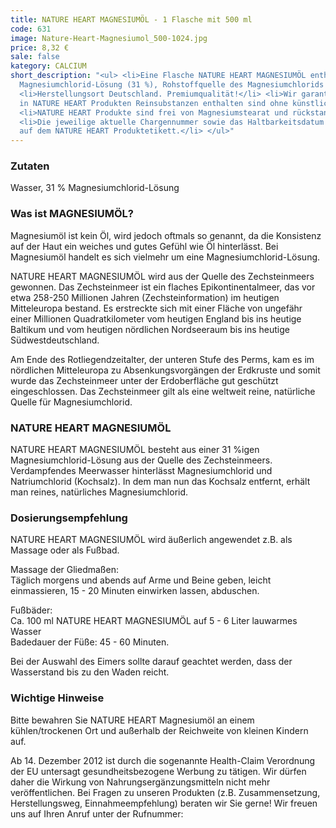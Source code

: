 ```yaml
---
title: NATURE HEART MAGNESIUMÖL - 1 Flasche mit 500 ml
code: 631
image: Nature-Heart-Magnesiumol_500-1024.jpg
price: 8,32 €
sale: false
kategory: CALCIUM
short_description: "<ul> <li>Eine Flasche NATURE HEART MAGNESIUMÖL enthält 500 ml
  Magnesiumchlorid-Lösung (31 %), Rohstoffquelle des Magnesiumchlorids aus dem Zechsteinmeer.</li>
  <li>Herstellungsort Deutschland. Premiumqualität!</li> <li>Wir garantieren, dass
  in NATURE HEART Produkten Reinsubstanzen enthalten sind ohne künstliche Zusatzstoffe.</li>
  <li>NATURE HEART Produkte sind frei von Magnesiumstearat und rückstandskontrolliert.</li>
  <li>Die jeweilige aktuelle Chargennummer sowie das Haltbarkeitsdatum finden Sie
  auf dem NATURE HEART Produktetikett.</li> </ul>"
---
```


<h3>Zutaten</h3>
<p>
  Wasser, 31 % Magnesiumchlorid-Lösung
</p>

<h3>Was ist MAGNESIUMÖL?</h3>
<p>
  Magnesiumöl ist kein Öl, wird jedoch oftmals so genannt, da die Konsistenz auf der Haut ein weiches und gutes Gefühl wie Öl hinterlässt. Bei Magnesiumöl handelt es sich vielmehr um eine Magnesiumchlorid-Lösung.
</p>
<p>
  NATURE HEART MAGNESIUMÖL wird aus der Quelle des Zechsteinmeers gewonnen. Das Zechsteinmeer ist ein flaches Epikontinentalmeer, das vor etwa 258-250 Millionen Jahren (Zechsteinformation) im heutigen Mitteleuropa bestand. Es erstreckte sich mit einer Fläche von ungefähr einer Millionen Quadratkilometer vom heutigen England bis ins heutige Baltikum und vom heutigen nördlichen Nordseeraum bis ins heutige Südwestdeutschland.
</p>
<p>
  Am Ende des Rotliegendzeitalter, der unteren Stufe des Perms, kam es im nördlichen Mitteleuropa zu Absenkungsvorgängen der Erdkruste  und somit wurde das Zechsteinmeer unter der Erdoberfläche gut geschützt eingeschlossen. Das Zechsteinmeer gilt als eine weltweit reine, natürliche Quelle für Magnesiumchlorid.
</p>

<h3>NATURE HEART MAGNESIUMÖL</h3>
<p>
  NATURE HEART MAGNESIUMÖL besteht aus einer 31 %igen Magnesiumchlorid-Lösung aus der Quelle des Zechsteinmeers. Verdampfendes Meerwasser hinterlässt Magnesiumchlorid und Natriumchlorid (Kochsalz). In dem man nun das Kochsalz entfernt, erhält man reines, natürliches Magnesiumchlorid. 
</p>

<h3>Dosierungsempfehlung</h3>
<p>
  NATURE HEART MAGNESIUMÖL wird äußerlich angewendet z.B. als Massage oder als Fußbad.
</p>
<p>
  Massage der Gliedmaßen:<br>
  Täglich morgens und abends auf Arme und Beine geben, leicht einmassieren, 15 - 20 Minuten einwirken lassen, abduschen.    
</p>
<p>
  Fußbäder:<br>
  Ca. 100 ml NATURE HEART MAGNESIUMÖL auf 5 - 6 Liter lauwarmes Wasser<br>
  Badedauer der Füße: 45 - 60 Minuten.
</p>
<p>
  Bei der Auswahl des Eimers sollte darauf geachtet werden, dass der Wasserstand bis zu den Waden reicht.
</p>

<h3>Wichtige Hinweise</h3>
<p>
  Bitte bewahren Sie NATURE HEART Magnesiumöl an einem kühlen/trockenen Ort und außerhalb der Reichweite von kleinen Kindern auf.
</p>
<p>
  Ab 14. Dezember 2012 ist durch die sogenannte Health-Claim Verordnung der EU untersagt gesundheitsbezogene Werbung zu tätigen. Wir dürfen daher die Wirkung von Nahrungsergänzungsmitteln nicht mehr veröffentlichen. Bei Fragen zu unseren Produkten (z.B. Zusammensetzung, Herstellungsweg, Einnahmeempfehlung) beraten wir Sie gerne! Wir freuen uns auf Ihren Anruf unter der Rufnummer:
</p>
